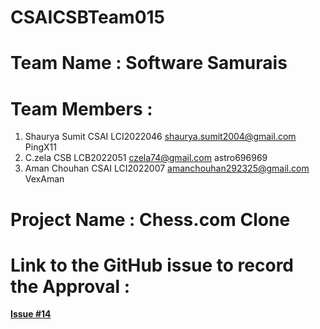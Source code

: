 # CSAICSBTeam015
# Team Name : Software Samurais
# Team Members : 
1. Shaurya Sumit CSAI LCI2022046 shaurya.sumit2004@gmail.com PingX11
2. C.zela CSB LCB2022051 czela74@gmail.com astro696969
3. Aman Chouhan CSAI LCI2022007 amanchouhan292325@gmail.com VexAman

# Project Name : Chess.com Clone

# Link to the GitHub issue to record the Approval :
 **[Issue #14](https://github.com/IIITLucknowSWEngg/Assignment/issues/14)**

